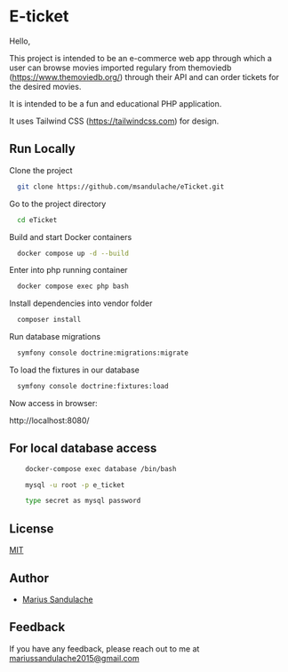 
# E-ticket

Hello,


This project is intended to be an e-commerce web app through which a user can browse movies imported regulary from themoviedb (https://www.themoviedb.org/) through their API and can order tickets for the desired movies.

It is intended to be a fun and educational PHP application.

It uses Tailwind CSS (https://tailwindcss.com) for design.


## Run Locally

Clone the project

```bash
  git clone https://github.com/msandulache/eTicket.git
```

Go to the project directory

```bash
  cd eTicket
```

Build and start Docker containers

```bash
  docker compose up -d --build
```

Enter into php running container

```bash
  docker compose exec php bash
```

Install dependencies into vendor folder

```bash
  composer install
```

Run database migrations

```bash
  symfony console doctrine:migrations:migrate
```

To load the fixtures in our database

```bash
  symfony console doctrine:fixtures:load
```


Now access in browser:

http://localhost:8080/


## For local database access


```bash
    docker-compose exec database /bin/bash
```

```bash
    mysql -u root -p e_ticket
```

```bash
    type secret as mysql password
```

## License

[MIT](https://choosealicense.com/licenses/mit/)


## Author

- [Marius Sandulache](https://github.com/msandulache)


## Feedback

If you have any feedback, please reach out to me at mariussandulache2015@gmail.com

